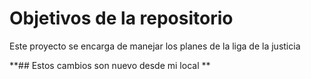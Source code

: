 # Objetivos de la repositorio

Este proyecto se encarga de manejar los planes de la liga de la justicia


**## Estos cambios son nuevo desde mi local
**
